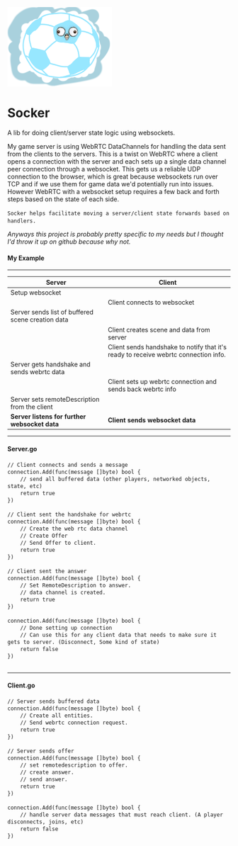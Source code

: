 ![logo](./site/logo.png)
# Socker

A lib for doing client/server state logic using websockets.

My game server is using WebRTC DataChannels for handling the data sent from the clients to the servers. This is a twist on WebRTC where a client opens a connection with the server and each sets up a single data channel peer connection through a websocket. This gets us a reliable UDP connection to the browser, which is great because websockets run over TCP and if we use them for game data we'd potentially run into issues. However WebRTC with a websocket setup requires a few back and forth steps based on the state of each side.

`Socker helps facilitate moving a server/client state forwards based on handlers.`


_Anyways this project is probably pretty specific to my needs but I thought I'd throw it up on github because why not._   

#### My Example 
___

|Server|Client|
|------|------|
|Setup websocket| |
| | Client connects to websocket
|Server sends list of buffered scene creation data| |
| |Client creates scene and data from server|
| | Client sends handshake to notify that it's ready to receive webrtc connection info.
|Server gets handshake and sends webrtc data | |
| | Client sets up webrtc connection and sends back webrtc info|
| Server sets remoteDescription from the client| |
| **Server listens for further websocket data** | **Client sends websocket data** |


___

#### Server.go

``` 
// Client connects and sends a message 
connection.Add(func(message []byte) bool {
    // send all buffered data (other players, networked objects, state, etc)                 
    return true
})

// Client sent the handshake for webrtc 
connection.Add(func(message []byte) bool {
    // Create the web rtc data channel
    // Create Offer
    // Send Offer to client.
    return true
})

// Client sent the answer
connection.Add(func(message []byte) bool {
    // Set RemoteDescription to answer.
    // data channel is created.
    return true
})

connection.Add(func(message []byte) bool {
    // Done setting up connection
    // Can use this for any client data that needs to make sure it gets to server. (Disconnect, Some kind of state)
    return false
})


 ```
 ___
 
#### Client.go

``` 
// Server sends buffered data
connection.Add(func(message []byte) bool {
    // Create all entities. 
    // Send webrtc connection request.                
    return true
})

// Server sends offer 
connection.Add(func(message []byte) bool {
    // set remotedescription to offer.
    // create answer.
    // send answer.
    return true
})

connection.Add(func(message []byte) bool {
    // handle server data messages that must reach client. (A player disconnects, joins, etc)
    return false
})
 ```
